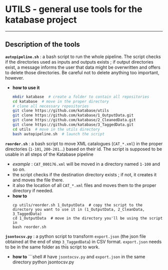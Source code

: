 # UTILS - general use tools for the katabase project

---

## Description of the tools
**`autopipeline.sh`** : a bash script to run the whole pipeline. The script checks if the directories used as inputs and outputs exists ; if
output directories exist, a message informs the user that data might be overwritten and offers to delete those directories. Be careful not
to delete anything too important, however.
- **how to use it**
	```bash
	mkdir katabase  # create a folder to contain all repositories
	cd katabase  # move in the proper directory
	# clone all necessary repositories
	git clone https://github.com/katabase/utils
	git clone https://github.com/katabase/1_OutputData.git
	git clone https://github.com/katabase/2_CleanedData.git
	git clone https://github.com/katabase/3_TaggedData.git
	cd utils  # move in the utils directory
	bash autopipeline.sh  # launch the script
	```

**`reorder.sh`** : a bash script to move XML catalogues (`CAT_*.xml`) in the proper directories (`1-101`, `200-201`...) based on their id. 
The script is supposed to be usable in all steps of the Katabase pipeline
- *example* : `CAT_000176.xml` will be moved in a directory named `1-100` and so on.
- the script checks if the destination directory exists ; if not, it creates it and moves the file there. 
- it also the location of all `CAT_*.xml` files and moves them to the proper directory if needed.
- **how to**
	```shell
	cp utils/reorder.sh 1_OutputData  # copy the script to the directory you want to use it in (1_OutputData, 2_CleanData, 3_TaggedData)
	cd 1_OutputData  # move in the directory you'll be using the script in
	bash reorder.sh
	```

**`jsontocsv.py`** : a python script to transform `export.json` (the json file obtained at the end of step `3_TaggedData`) in CSV format. `export.json` 
needs to be in the same folder as this script to work.
- **how to**
        ```shell 
        # have `jsontocsv.py` and `export.json` in the same directory
        python jsontocsv.py
	```

